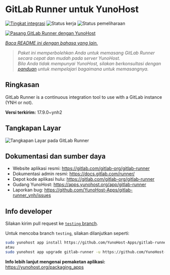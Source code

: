 <!--
N.B.: README ini dibuat secara otomatis oleh <https://github.com/YunoHost/apps/tree/master/tools/readme_generator>
Ini TIDAK boleh diedit dengan tangan.
-->

# GitLab Runner untuk YunoHost

[![Tingkat integrasi](https://apps.yunohost.org/badge/integration/gitlab-runner)](https://ci-apps.yunohost.org/ci/apps/gitlab-runner/)
![Status kerja](https://apps.yunohost.org/badge/state/gitlab-runner)
![Status pemeliharaan](https://apps.yunohost.org/badge/maintained/gitlab-runner)

[![Pasang GitLab Runner dengan YunoHost](https://install-app.yunohost.org/install-with-yunohost.svg)](https://install-app.yunohost.org/?app=gitlab-runner)

*[Baca README ini dengan bahasa yang lain.](./ALL_README.md)*

> *Paket ini memperbolehkan Anda untuk memasang GitLab Runner secara cepat dan mudah pada server YunoHost.*  
> *Bila Anda tidak mempunyai YunoHost, silakan berkonsultasi dengan [panduan](https://yunohost.org/install) untuk mempelajari bagaimana untuk memasangnya.*

## Ringkasan

GitLab Runner is a continuous integration tool to use with a GitLab instance (YNH or not).


**Versi terkirim:** 17.9.0~ynh2

## Tangkapan Layar

![Tangkapan Layar pada GitLab Runner](./doc/screenshots/ci-cd-test-deploy-illustration_2x.png)

## Dokumentasi dan sumber daya

- Website aplikasi resmi: <https://gitlab.com/gitlab-org/gitlab-runner>
- Dokumentasi admin resmi: <https://docs.gitlab.com/runner/>
- Depot kode aplikasi hulu: <https://gitlab.com/gitlab-org/gitlab-runner>
- Gudang YunoHost: <https://apps.yunohost.org/app/gitlab-runner>
- Laporkan bug: <https://github.com/YunoHost-Apps/gitlab-runner_ynh/issues>

## Info developer

Silakan kirim pull request ke [`testing` branch](https://github.com/YunoHost-Apps/gitlab-runner_ynh/tree/testing).

Untuk mencoba branch `testing`, silakan dilanjutkan seperti:

```bash
sudo yunohost app install https://github.com/YunoHost-Apps/gitlab-runner_ynh/tree/testing --debug
atau
sudo yunohost app upgrade gitlab-runner -u https://github.com/YunoHost-Apps/gitlab-runner_ynh/tree/testing --debug
```

**Info lebih lanjut mengenai pemaketan aplikasi:** <https://yunohost.org/packaging_apps>
